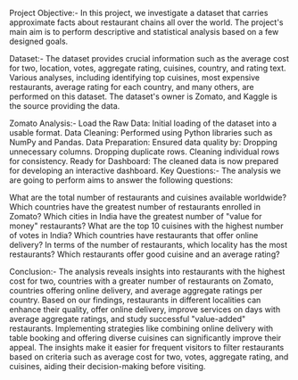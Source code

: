 Project Objective:-
In this project, we investigate a dataset that carries approximate facts about restaurant chains all over the world. The project's main aim is to perform descriptive and statistical analysis based on a few designed goals.

Dataset:-
The dataset provides crucial information such as the average cost for two, location, votes, aggregate rating, cuisines, country, and rating text. Various analyses, including identifying top cuisines, most expensive restaurants, average rating for each country, and many others, are performed on this dataset.
The dataset's owner is Zomato, and Kaggle is the source providing the data.

Zomato Analysis:-
Load the Raw Data: Initial loading of the dataset into a usable format.
Data Cleaning: Performed using Python libraries such as NumPy and Pandas.
Data Preparation: Ensured data quality by:
Dropping unnecessary columns.
Dropping duplicate rows.
Cleaning individual rows for consistency.
Ready for Dashboard: The cleaned data is now prepared for developing an interactive dashboard.
Key Questions:-
The analysis we are going to perform aims to answer the following questions:

What are the total number of restaurants and cuisines available worldwide?
Which countries have the greatest number of restaurants enrolled in Zomato?
Which cities in India have the greatest number of "value for money" restaurants?
What are the top 10 cuisines with the highest number of votes in India?
Which countries have restaurants that offer online delivery?
In terms of the number of restaurants, which locality has the most restaurants?
Which restaurants offer good cuisine and an average rating?

Conclusion:-
The analysis reveals insights into restaurants with the highest cost for two, countries with a greater number of restaurants on Zomato, countries offering online delivery, and average aggregate ratings per country.
Based on our findings, restaurants in different localities can enhance their quality, offer online delivery, improve services on days with average aggregate ratings, and study successful "value-added" restaurants. Implementing strategies like combining online delivery with table booking and offering diverse cuisines can significantly improve their appeal.
The insights make it easier for frequent visitors to filter restaurants based on criteria such as average cost for two, votes, aggregate rating, and cuisines, aiding their decision-making before visiting.

